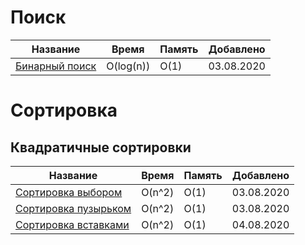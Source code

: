 # Поиск

| Название  | Время | Память |  Добавлено |
| ------------- | ------------- | ------------- | ------------- |
| [Бинарный поиск](src/Search/bin_search/) | O(log(n))  |  O(1) | 03.08.2020 | 


# Сортировка

## Квадратичные сортировки

| Название  | Время | Память |    Добавлено | 
| ------------- | ------------- | ------------- | ------------- | 
| [Сортировка выбором](src/Sort/selection_sort/)  | O(n^2)  |  O(1) | 03.08.2020 |
| [Сортировка пузырьком](src/Sort/buble_sort/)  | O(n^2)  |  O(1) | 03.08.2020 |
| [Сортировка вставками](src/Sort/insertion_sort/)  | O(n^2)  |  O(1) | 04.08.2020 | 



